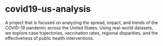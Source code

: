 # covid19-us-analysis
A project that is focused on analyzing the spread, impact, and trends of the COVID-19 pandemic across the United States. Using real-world datasets, we explore case trajectories, vaccination rates, regional disparities, and the effectiveness of public health interventions.
